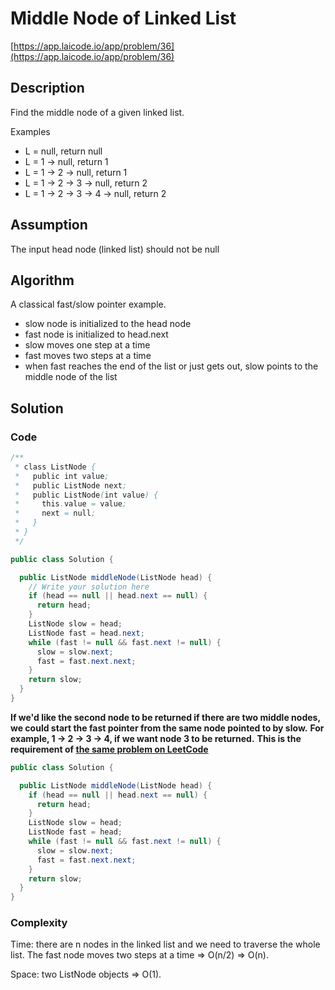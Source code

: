 # Middle Node of Linked List

[https://app.laicode.io/app/problem/36](https://app.laicode.io/app/problem/36)

## Description

Find the middle node of a given linked list.

Examples

- L = null, return null
- L = 1 -> null, return 1
- L = 1 -> 2 -> null, return 1
- L = 1 -> 2 -> 3 -> null, return 2
- L = 1 -> 2 -> 3 -> 4 -> null, return 2

## Assumption

The input head node (linked list) should not be null

## Algorithm

A classical fast/slow pointer example.

- slow node is initialized to the head node
- fast node is initialized to head.next
- slow moves one step at a time
- fast moves two steps at a time
- when fast reaches the end of the list or just gets out, slow points to the middle node of the list

## Solution

### Code

```java
/**
 * class ListNode {
 *   public int value;
 *   public ListNode next;
 *   public ListNode(int value) {
 *     this.value = value;
 *     next = null;
 *   }
 * }
 */

public class Solution {

  public ListNode middleNode(ListNode head) {
    // Write your solution here
    if (head == null || head.next == null) {
      return head;
    }
    ListNode slow = head;
    ListNode fast = head.next;
    while (fast != null && fast.next != null) {
      slow = slow.next;
      fast = fast.next.next;
    }
    return slow;
  }
}
```

**If we'd like the second node to be returned if there are two middle nodes, we could start the fast pointer from the same node pointed to by slow.**
**For example, 1 -> 2 -> 3 -> 4, if we want node 3 to be returned.**
**This is the requirement of [the same problem on LeetCode](https://leetcode.com/problems/middle-of-the-linked-list/description/)**

```java
public class Solution {

  public ListNode middleNode(ListNode head) {
    if (head == null || head.next == null) {
      return head;
    }
    ListNode slow = head;
    ListNode fast = head;
    while (fast != null && fast.next != null) {
      slow = slow.next;
      fast = fast.next.next;
    }
    return slow;
  }
}
```

### Complexity

Time: there are n nodes in the linked list and we need to traverse the whole list. The fast node moves two steps at a time ⇒ O(n/2) ⇒ O(n).

Space: two ListNode objects ⇒ O(1).
